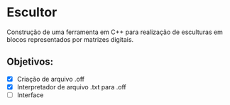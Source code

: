 # Escultor

Construção de uma ferramenta em C++ para realização de esculturas em blocos representados por matrizes digitais.

## Objetivos:

- [x] Criação de arquivo .off
- [x] Interpretador de arquivo .txt para .off
- [ ] Interface
